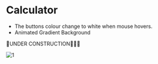 # Calculator
- The buttons colour change to white when mouse hovers.
- Animated Gradient Background

🚧UNDER CONSTRUCTION🚧👷‍♂️



![1](https://user-images.githubusercontent.com/92357179/141653169-0859a741-215a-4571-a983-e6acc238ca92.PNG)
